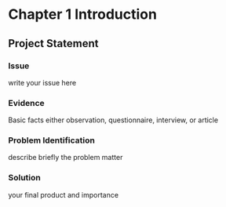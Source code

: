 # Chapter 1 Introduction
## Project Statement
### Issue
write your issue here

### Evidence
Basic facts either observation, questionnaire, interview, or article

### Problem Identification
describe briefly the problem matter

### Solution
your final product and importance

